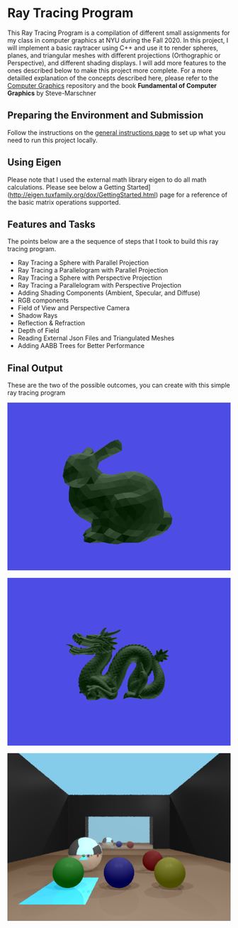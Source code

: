 # Ray Tracing Program

This Ray Tracing Program is a compilation of different small assignments for my class in computer graphics at NYU during the Fall 2020.
In this project, I will implement a basic raytracer using C++ and use it to render spheres, planes, and triangular meshes with different projections (Orthographic or Perspective), and different shading displays. I will add more features to the ones described below to make this project more complete. For a more detailled explanation of the concepts described here, please refer to the [Computer Graphics](https://github.com/danielepanozzo/cg) repository and the book <strong>Fundamental of Computer Graphics</strong> by Steve-Marschner

## Preparing the Environment and Submission

Follow the instructions on the [general instructions page](https://github.com/danielepanozzo/cg/blob/master/RULES.md) to set up what you need to run this project locally.

## Using Eigen

Please  note that I used the external math library eigen to do all math calculations. Please see below a Getting Started](http://eigen.tuxfamily.org/dox/GettingStarted.html) page for a reference of the basic matrix operations supported.

## Features and Tasks

The points below are a the sequence of steps that I took to build this ray tracing program.

* Ray Tracing a Sphere with Parallel Projection
* Ray Tracing a Parallelogram with Parallel Projection
* Ray Tracing a Sphere with Perspective Projection
* Ray Tracing a Parallelogram with Perspective Projection
* Adding Shading Components (Ambient, Specular, and Diffuse)
* RGB components
* Field of View and Perspective Camera
* Shadow Rays
* Reflection & Refraction
* Depth of Field
* Reading External Json Files and Triangulated Meshes
* Adding AABB Trees for Better Performance

## Final Output

These are the two of the possible outcomes, you can create with this simple ray tracing program

![](img/bunny.png?raw=true)

![](img/dragon.png?raw=true)

![](img/raytrace.png?raw=true)
